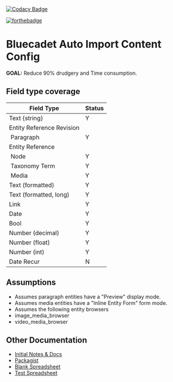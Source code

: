 [![Codacy Badge](https://api.codacy.com/project/badge/Grade/02ad1c27f5a141a98d7d0a1508bf081d)](https://www.codacy.com/app/pingevt/bc_aicc?utm_source=github.com&amp;utm_medium=referral&amp;utm_content=bluecadet/bc_aicc&amp;utm_campaign=Badge_Grade)

[![forthebadge](https://forthebadge.com/images/badges/gluten-free.svg)](https://forthebadge.com)

# Bluecadet Auto Import Content Config

**GOAL:** Reduce 90% drudgery and Time consumption.

## Field type coverage

| Field Type | Status |
| --- | --- |
| Text {string} | Y |
| Entity Reference Revision | |
| &nbsp;Paragraph | Y |
| Entity Reference | |
| &nbsp;Node | Y |
| &nbsp;Taxonomy Term | Y |
| &nbsp;Media | Y |
| Text (formatted) | Y |
| Text (formatted, long) | Y |
| Link | Y |
| Date | Y |
| Bool | Y |
| Number (decimal) | Y |
| Number (float) | Y |
| Number (int) | Y |
| Date Recur | N |

## Assumptions

-  Assumes paragraph entities have a "Preview" display mode.
-  Assumes media entities have a "Inline Entity Form" form mode.
-  Assumes the following entity browsers
  -  image_media_browser
  -  video_media_browser

## Other Documentation

- [Initial Notes & Docs](https://docs.google.com/document/d/1MFHwPk6G_CM2-4qCKgDk5menPGkxkRT66c0jZ7Jgh8s/edit)
- [Packagist](https://packagist.org/packages/bluecadet/bc_aicc)
- [Blank Spreadsheet](https://docs.google.com/spreadsheets/d/1ZOgZY0s2l6OX6F_wlPHzgxcy_pkOQtfJO_DxaFpjQ3Y/edit)
- [Test Spreadsheet](https://docs.google.com/spreadsheets/d/1YgDXQBxUMb6yuIH4tIGf6mw3Q6y2-wmyRIx5ElbqyqA/edit)
